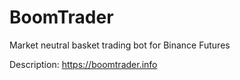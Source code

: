 # BoomTrader
Market neutral basket trading bot for Binance Futures

Description: https://boomtrader.info


